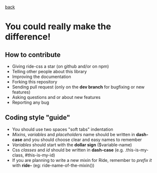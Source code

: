 [back](https://github.com/ride-css/ride-css/)

# You could really make the difference!

## How to contribute

* Giving ride-css a star (on github and/or on npm)
* Telling other people about this library
* Improving the documentation
* Forking this repository
* Sending pull request (only on the **dev branch** for bugfixing or new features)
* Asking questions and or about new features
* Reporting any bug

## Coding style "guide"

* You should use two spaces "soft tabs" indentation
* *Mixins*, *variables* and *placeholders* name should be written in **dash-case** and you should choose clear and easy names to remember
* *Variables* should start with the **dollar sign** ($variable-name)
* Css *classes* and *id* should be written in **dash-case** (e.g. .this-is-my-class, #this-is-my-id)
* If you are planning to write a new mixin for Ride, remember to *prefix it* with **ride-** (eg: ride-name-of-the-mixin())
